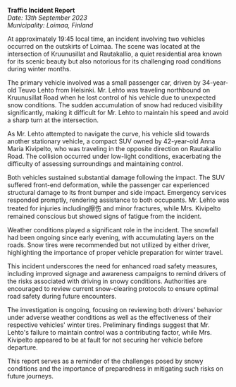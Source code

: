 

**Traffic Incident Report**  
*Date: 13th September 2023*  
*Municipality: Loimaa, Finland*

At approximately 19:45 local time, an incident involving two vehicles occurred on the outskirts of Loimaa. The scene was located at the intersection of Kruunusillat and Rautakallio, a quiet residential area known for its scenic beauty but also notorious for its challenging road conditions during winter months.

The primary vehicle involved was a small passenger car, driven by 34-year-old Teuvo Lehto from Helsinki. Mr. Lehto was traveling northbound on Kruunusillat Road when he lost control of his vehicle due to unexpected snow conditions. The sudden accumulation of snow had reduced visibility significantly, making it difficult for Mr. Lehto to maintain his speed and avoid a sharp turn at the intersection.

As Mr. Lehto attempted to navigate the curve, his vehicle slid towards another stationary vehicle, a compact SUV owned by 42-year-old Anna Maria Kivipelto, who was traveling in the opposite direction on Rautakallio Road. The collision occurred under low-light conditions, exacerbating the difficulty of assessing surroundings and maintaining control.

Both vehicles sustained substantial damage following the impact. The SUV suffered front-end deformation, while the passenger car experienced structural damage to its front bumper and side impact. Emergency services responded promptly, rendering assistance to both occupants. Mr. Lehto was treated for injuries including擦伤 and minor fractures, while Mrs. Kivipelto remained conscious but showed signs of fatigue from the incident.

Weather conditions played a significant role in the incident. The snowfall had been ongoing since early evening, with accumulating layers on the roads. Snow tires were recommended but not utilized by either driver, highlighting the importance of proper vehicle preparation for winter travel.

This incident underscores the need for enhanced road safety measures, including improved signage and awareness campaigns to remind drivers of the risks associated with driving in snowy conditions. Authorities are encouraged to review current snow-clearing protocols to ensure optimal road safety during future encounters.

The investigation is ongoing, focusing on reviewing both drivers' behavior under adverse weather conditions as well as the effectiveness of their respective vehicles' winter tires. Preliminary findings suggest that Mr. Lehto's failure to maintain control was a contributing factor, while Mrs. Kivipelto appeared to be at fault for not securing her vehicle before departure.

This report serves as a reminder of the challenges posed by snowy conditions and the importance of preparedness in mitigating such risks on future journeys.